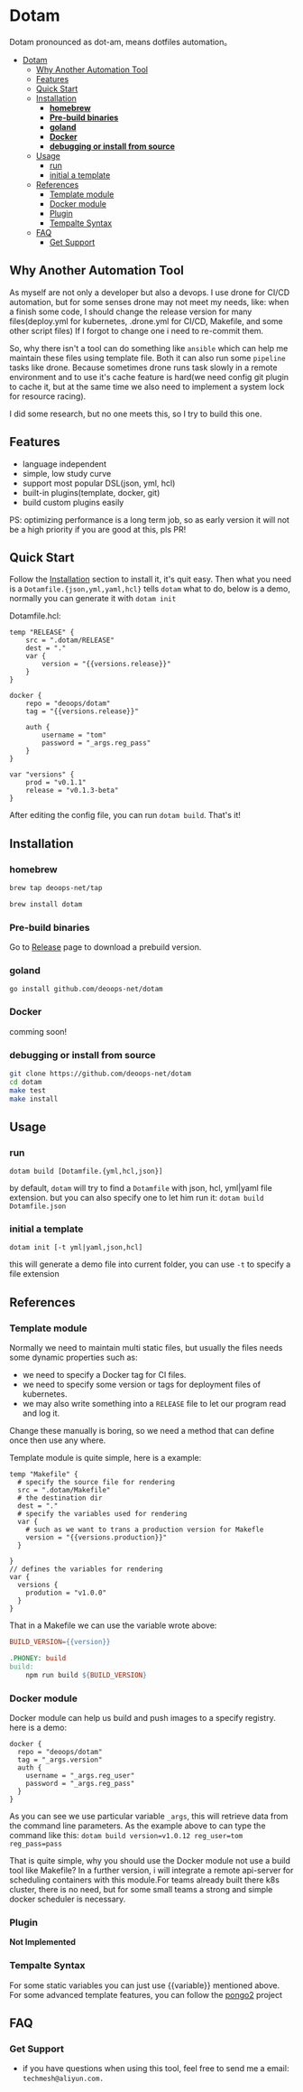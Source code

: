 # Dotam

Dotam pronounced as dot-am, means dotfiles automation。

<!-- TOC -->

- [Dotam](#dotam)
    - [Why Another Automation Tool](#why-another-automation-tool)
    - [Features](#features)
    - [Quick Start](#quick-start)
    - [Installation](#installation)
        - [**homebrew**](#homebrew)
        - [**Pre-build binaries**](#pre-build-binaries)
        - [**goland**](#goland)
        - [**Docker**](#docker)
        - [**debugging or install from source**](#debugging-or-install-from-source)
    - [Usage](#usage)
        - [run](#run)
        - [initial a template](#initial-a-template)
    - [References](#references)
        - [Template module](#template-module)
        - [Docker module](#docker-module)
        - [Plugin](#plugin)
        - [Tempalte Syntax](#tempalte-syntax)
    - [FAQ](#faq)
        - [Get Support](#get-support)

<!-- /TOC -->

## Why Another Automation Tool

As myself are not only a developer but also a devops. I use drone for CI/CD automation, but for 
some senses drone may not meet my needs, like: when a finish some code, I should change the release version
for many files(deploy.yml for kubernetes, .drone.yml for CI/CD, Makefile, and some other script files)
If I forgot to change one i need to re-commit them.

So, why there isn't a tool can do something like `ansible` which can help me maintain these files
using template file. Both it can also run some `pipeline` tasks like drone. Because sometimes drone 
runs task slowly in a remote environment and to use it's cache feature is hard(we need config git plugin to cache it, but
at the same time we also need to implement a system lock for resource racing).

I did some research, but no one meets this, so I try to build this one.

## Features

* language independent
* simple, low study curve
* support most popular DSL(json, yml, hcl)
* built-in plugins(template, docker, git)
* build custom plugins easily 

PS: optimizing performance is a long term job, so as early version it will not be a high priority
if you are good at this, pls PR! 

## Quick Start

Follow the [Installation](#Installation) section to install it, it's quit easy.
Then what you need is a `Dotamfile.{json,yml,yaml,hcl}`  tells `dotam` what to do,
below is a demo, normally you can generate it with `dotam init`

Dotamfile.hcl:

```hcl
temp "RELEASE" {
    src = ".dotam/RELEASE"
    dest = "."
    var {
        version = "{{versions.release}}"
    }
}

docker {
    repo = "deoops/dotam"
    tag = "{{versions.release}}"
    
    auth {
        username = "tom"
        password = "_args.reg_pass"
    }
}

var "versions" {
    prod = "v0.1.1"
    release = "v0.1.3-beta"
}

```

After editing the config file, you can run `dotam build`. That's it!

## Installation

### **homebrew**

```bash
brew tap deoops-net/tap

brew install dotam
```

### **Pre-build binaries**

Go to [Release](https://github.com/deoops-net/dotam/releases) page to download a prebuild version.

### **goland**

`go install github.com/deoops-net/dotam`

### **Docker**

comming soon!

### **debugging or install from source**

```bash
git clone https://github.com/deoops-net/dotam
cd dotam
make test
make install
```

## Usage

### run

`dotam build [Dotamfile.{yml,hcl,json}]`

by default, `dotam` will try to find a `Dotamfile` with json, hcl, yml|yaml file extension.
but you can also specify one to let him run it: `dotam build Dotamfile.json`

### initial a template

`dotam init [-t yml|yaml,json,hcl]`

this will generate a demo file into current folder, you can use `-t` to specify a file extension


## References

### Template module

Normally we need to maintain multi static files, but usually the files needs some dynamic properties
such as:

* we need to specify a Docker tag for CI files.
* we need to specify some version or tags for deployment files of kubernetes.
* we may also write something into a `RELEASE` file to let our program read and log it.

Change these manually is boring, so we need a method that can define once then use any where.

Template module is quite simple, here is a example:

```hcl
temp "Makefile" {
  # specify the source file for rendering
  src = ".dotam/Makefile"
  # the destination dir
  dest = "."
  # specify the variables used for rendering
  var {
    # such as we want to trans a production version for Makefle
    version = "{{versions.production}}"
  }

}
// defines the variables for rendering
var {
  versions {
    prodution = "v1.0.0"
  }
}
```

That in a Makefile we can use the variable wrote above:

```Makefile
BUILD_VERSION={{version}}

.PHONEY: build
build:
    npm run build ${BUILD_VERSION}

```

### Docker module

Docker module can help us build and push images to a specify registry.
here is a demo:

```hcl
docker {
  repo = "deoops/dotam"
  tag = "_args.version"
  auth {
    username = "_args.reg_user"
    password = "_args.reg_pass"
  }
}
```

As you can see we use particular variable `_args`, this will retrieve data from the command line
parameters. As the example above to can type the command like this: `dotam build version=v1.0.12 reg_user=tom reg_pass=pass`

That is quite simple, why you should use the Docker module not use a build tool like Makefile?
In a further version, i will integrate a remote api-server for scheduling containers with this
module.For teams already built there k8s cluster, there is no need, but for some small teams
a strong and simple docker scheduler is necessary.

### Plugin

**Not Implemented**

### Tempalte Syntax

For some static variables you can just use {{variable}} mentioned above.
For some advanced template features, you can follow the [pongo2](https://github.com/flosch/pongo2) project

## FAQ

### Get Support

* if you have questions when using this tool, feel free to send me a email: `techmesh@aliyun.com.`

